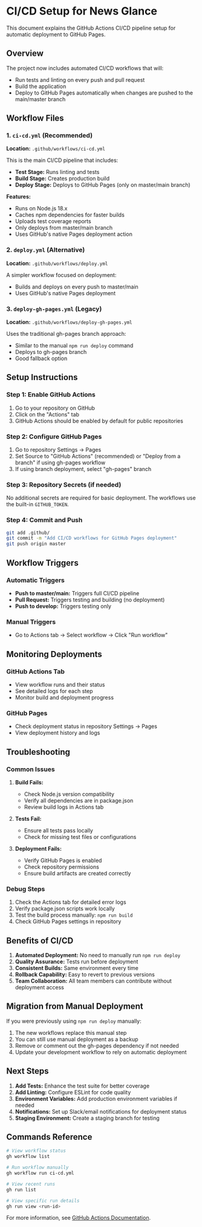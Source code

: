 # CI/CD Setup for News Glance

This document explains the GitHub Actions CI/CD pipeline setup for automatic deployment to GitHub Pages.

## Overview

The project now includes automated CI/CD workflows that will:
- Run tests and linting on every push and pull request
- Build the application
- Deploy to GitHub Pages automatically when changes are pushed to the main/master branch

## Workflow Files

### 1. `ci-cd.yml` (Recommended)
**Location:** `.github/workflows/ci-cd.yml`

This is the main CI/CD pipeline that includes:
- **Test Stage:** Runs linting and tests
- **Build Stage:** Creates production build
- **Deploy Stage:** Deploys to GitHub Pages (only on master/main branch)

**Features:**
- Runs on Node.js 18.x
- Caches npm dependencies for faster builds
- Uploads test coverage reports
- Only deploys from master/main branch
- Uses GitHub's native Pages deployment action

### 2. `deploy.yml` (Alternative)
**Location:** `.github/workflows/deploy.yml`

A simpler workflow focused on deployment:
- Builds and deploys on every push to master/main
- Uses GitHub's native Pages deployment

### 3. `deploy-gh-pages.yml` (Legacy)
**Location:** `.github/workflows/deploy-gh-pages.yml`

Uses the traditional gh-pages branch approach:
- Similar to the manual `npm run deploy` command
- Deploys to gh-pages branch
- Good fallback option

## Setup Instructions

### Step 1: Enable GitHub Actions
1. Go to your repository on GitHub
2. Click on the "Actions" tab
3. GitHub Actions should be enabled by default for public repositories

### Step 2: Configure GitHub Pages
1. Go to repository Settings → Pages
2. Set Source to "GitHub Actions" (recommended) or "Deploy from a branch" if using gh-pages workflow
3. If using branch deployment, select "gh-pages" branch

### Step 3: Repository Secrets (if needed)
No additional secrets are required for basic deployment. The workflows use the built-in `GITHUB_TOKEN`.

### Step 4: Commit and Push
```bash
git add .github/
git commit -m "Add CI/CD workflows for GitHub Pages deployment"
git push origin master
```

## Workflow Triggers

### Automatic Triggers
- **Push to master/main:** Triggers full CI/CD pipeline
- **Pull Request:** Triggers testing and building (no deployment)
- **Push to develop:** Triggers testing only

### Manual Triggers
- Go to Actions tab → Select workflow → Click "Run workflow"

## Monitoring Deployments

### GitHub Actions Tab
- View workflow runs and their status
- See detailed logs for each step
- Monitor build and deployment progress

### GitHub Pages
- Check deployment status in repository Settings → Pages
- View deployment history and logs

## Troubleshooting

### Common Issues

1. **Build Fails:**
   - Check Node.js version compatibility
   - Verify all dependencies are in package.json
   - Review build logs in Actions tab

2. **Tests Fail:**
   - Ensure all tests pass locally
   - Check for missing test files or configurations

3. **Deployment Fails:**
   - Verify GitHub Pages is enabled
   - Check repository permissions
   - Ensure build artifacts are created correctly

### Debug Steps
1. Check the Actions tab for detailed error logs
2. Verify package.json scripts work locally
3. Test the build process manually: `npm run build`
4. Check GitHub Pages settings in repository

## Benefits of CI/CD

1. **Automated Deployment:** No need to manually run `npm run deploy`
2. **Quality Assurance:** Tests run before deployment
3. **Consistent Builds:** Same environment every time
4. **Rollback Capability:** Easy to revert to previous versions
5. **Team Collaboration:** All team members can contribute without deployment access

## Migration from Manual Deployment

If you were previously using `npm run deploy` manually:

1. The new workflows replace this manual step
2. You can still use manual deployment as a backup
3. Remove or comment out the gh-pages dependency if not needed
4. Update your development workflow to rely on automatic deployment

## Next Steps

1. **Add Tests:** Enhance the test suite for better coverage
2. **Add Linting:** Configure ESLint for code quality
3. **Environment Variables:** Add production environment variables if needed
4. **Notifications:** Set up Slack/email notifications for deployment status
5. **Staging Environment:** Create a staging branch for testing

## Commands Reference

```bash
# View workflow status
gh workflow list

# Run workflow manually
gh workflow run ci-cd.yml

# View recent runs
gh run list

# View specific run details
gh run view <run-id>
```

For more information, see [GitHub Actions Documentation](https://docs.github.com/en/actions).
